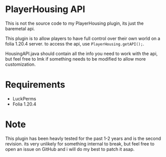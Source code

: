 # PlayerHousing API
This is not the source code to my PlayerHousing plugin, its just the baremetal api.

This plugin is to allow players to have full control over their own world on a folia 1.20.4 server.
to access the api, use `PlayerHousing.getAPI();`.

HousingAPI.java should contain all the info you need to work with the api,
but feel free to lmk if something needs to be modified to allow more customization.

# Requirements
- LuckPerms
- Folia 1.20.4

# Note
This plugin has been heavly tested for the past 1-2 years and is the second revision.
its very unlikely for something internal to break, but feel free to open an issue on
GitHub and i will do my best to patch it asap.
